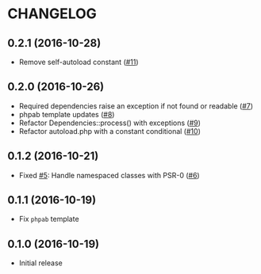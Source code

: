 # CHANGELOG

## 0.2.1 (2016-10-28)

* Remove self-autoload constant
  ([#11](https://github.com/php-fedora/autoloader/pull/11))

## 0.2.0 (2016-10-26)

* Required dependencies raise an exception if not found or readable
  ([#7](https://github.com/php-fedora/autoloader/pull/7))
* phpab template updates
  ([#8](https://github.com/php-fedora/autoloader/pull/8))
* Refactor Dependencies::process() with exceptions
  ([#9](https://github.com/php-fedora/autoloader/pull/9))
* Refactor autoload.php with a constant conditional
  ([#10](https://github.com/php-fedora/autoloader/pull/10))

## 0.1.2 (2016-10-21)

* Fixed [#5](https://github.com/php-fedora/autoloader/issues/5):
  Handle namespaced classes with PSR-0
  ([#6](https://github.com/php-fedora/autoloader/pull/6))

## 0.1.1 (2016-10-19)

* Fix `phpab` template

## 0.1.0 (2016-10-19)

* Initial release
